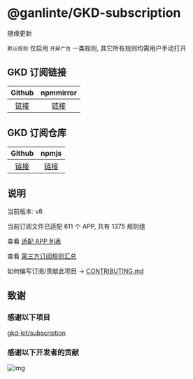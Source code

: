 # @ganlinte/GKD-subscription

随缘更新

`默认规则` 仅启用 `开屏广告` 一类规则, 其它所有规则均需用户手动打开

## GKD 订阅链接

|                                             Github                                             |                                   npmmirror                                    |
| :--------------------------------------------------------------------------------------------: | :----------------------------------------------------------------------------: |
| [链接](https://raw.githubusercontent.com/ganlinte/GKD-subscription/main/dist/ganlin_gkd.json5) | [链接](https://registry.npmmirror.com/@ganlinte/gkd-subscription/latest/files) |

## GKD 订阅仓库

|                        Github                        |                              npmjs                               |
| :--------------------------------------------------: | :--------------------------------------------------------------: |
| [链接](https://github.com/ganlinte/GKD-subscription) | [链接](https://www.npmjs.com/package/@ganlinte/gkd-subscription) |

## 说明

当前版本: v8

当前订阅文件已适配 611 个 APP, 共有 1375 规则组

查看 [适配 APP 列表](./AppList.md)

查看 [第三方订阅规则汇总](https://github.com/Adpro-Team/GKD_THS_List)

如何编写订阅/贡献此项目 -> [CONTRIBUTING.md](./CONTRIBUTING.md)

## 致谢

### 感谢以下项目

[gkd-kit/subscription](https://github.com/gkd-kit/subscription)

### 感谢以下开发者的贡献

![img](https://contrib.rocks/image?repo=ganlinte/GKD-subscription&_v=8)

